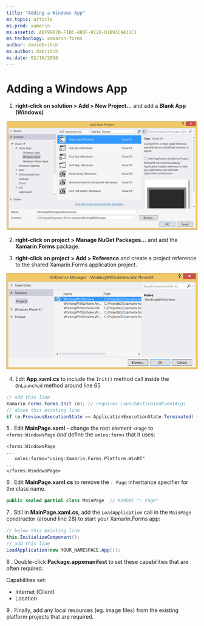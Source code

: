 ```yaml
---
title: "Adding a Windows App"
ms.topic: article
ms.prod: xamarin
ms.assetid: ADF99B78-F1BC-48DF-9128-01B93C4411C1
ms.technology: xamarin-forms
author: davidbritch
ms.author: dabritch
ms.date: 02/16/2016
---
```


# Adding a Windows App


1. **right-click on solution > Add > New Project...** and add a **Blank App (Windows)**

 ![](tablet-images/add-wu.png "Add New Project Dialog")

2. **right-click on project > Manage NuGet Packages...** and
  add the **Xamarin.Forms** package.

3. **right-click on project > Add > Reference** and create a project
  reference to the shared Xamarin.Forms application project.

  ![](tablet-images/addref.png "Reference Manager Dialog")

4. Edit **App.xaml.cs** to include the `Init()` method call
    inside the `OnLaunched` method around line 65

```csharp
// add this line
Xamarin.Forms.Forms.Init (e); // requires LaunchActivatedEventArgs
// above this existing line
if (e.PreviousExecutionState == ApplicationExecutionState.Terminated) {}
```

 5 . Edit **MainPage.xaml** - change the root element `<Page` to `<forms:WindowsPage` *and*
  define the `xmlns:forms` that it uses:

```xaml
<forms:WindowsPage
...
   xmlns:forms="using:Xamarin.Forms.Platform.WinRT"
...
</forms:WindowsPage>
```


 6 . Edit **MainPage.xaml.cs** to remove the `: Page` inheritance specifier
  for the class name.

```csharp
public sealed partial class MainPage  // REMOVE ": Page"
```

 7 . Still in **MainPage.xaml.cs**, add the `LoadApplication` call
  in the `MainPage` constructor (around line 28) to start your Xamarin.Forms app:

```csharp
// below this existing line
this.InitializeComponent();
// add this line
LoadApplication(new YOUR_NAMESPACE.App());
```

8 . Double-click **Package.appxmanifest** to set these capabilities
  that are often required:

  Capabilities set:

  * Internet (Client)
  * Location

9 . Finally, add any local resources (eg. image files) from
  the existing platform projects that are required.

